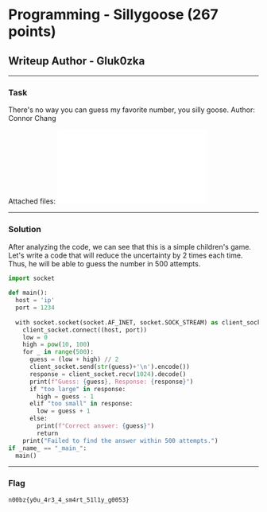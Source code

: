 # Programming - Sillygoose (267 points)
## Writeup Author - Gluk0zka

---

### Task
There's no way you can guess my favorite number, you silly goose. Author: Connor Chang

Attached files:
![sillygoose.py](assets/sillygoose.py)

---

### Solution

After analyzing the code, we can see that this is a simple children's game. Let's write a code that will reduce the uncertainty by 2 times each time. Thus, he will be able to guess the number in 500 attempts.
```python
import socket  
  
def main():  
  host = 'ip' 
  port = 1234
  
  with socket.socket(socket.AF_INET, socket.SOCK_STREAM) as client_socket:  
    client_socket.connect((host, port))  
    low = 0  
    high = pow(10, 100)
    for _ in range(500):
      guess = (low + high) // 2  
      client_socket.send(str(guess)+'\n').encode())  
      response = client_socket.recv(1024).decode()  
      print(f"Guess: {guess}, Response: {response}")  
      if "too large" in response:  
        high = guess - 1  
      elif "too small" in response:  
        low = guess + 1  
      else:  
        print(f"Correct answer: {guess}")  
        return
    print("Failed to find the answer within 500 attempts.")  
if _name_ == "_main_":  
  main()
```

---
### Flag

```
n00bz{y0u_4r3_4_sm4rt_51l1y_g0053}
```
